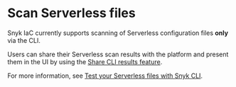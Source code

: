 # Scan Serverless files

Snyk IaC currently supports scanning of Serverless configuration files **only** via the CLI.

Users can share their Serverless scan results with the platform and present them in the UI by using the [Share CLI results feature](snyk-cli-for-infrastructure-as-code/share-cli-results-with-the-snyk-web-ui.md).

For more information, see [Test your Serverless files with Snyk CLI](snyk-cli-for-infrastructure-as-code/test-your-iac-files/test-your-serverless-files-with-snyk-cli.md).
